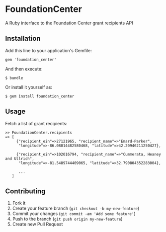# FoundationCenter

A Ruby interface to the Foundation Center grant recipients API

## Installation

Add this line to your application's Gemfile:

    gem 'foundation_center'

And then execute:

    $ bundle

Or install it yourself as:

    $ gem install foundation_center

## Usage

Fetch a list of grant recipients:

    >> FoundationCenter.recipients
    => [
         {"recipient_ein"=>27121965, "recipient_name"=>"Emard-Parker",
          "longitude"=>-86.08014482580468, "latitude"=>42.20946211250427},

         {"recipient_ein"=>102016794, "recipient_name"=>"Cummerata, Heaney and Ullrich",
          "longitude"=>-81.5489744409065, "latitude"=>32.790804352283004},

          ...
       ]

## Contributing

1. Fork it
2. Create your feature branch (`git checkout -b my-new-feature`)
3. Commit your changes (`git commit -am 'Add some feature'`)
4. Push to the branch (`git push origin my-new-feature`)
5. Create new Pull Request
